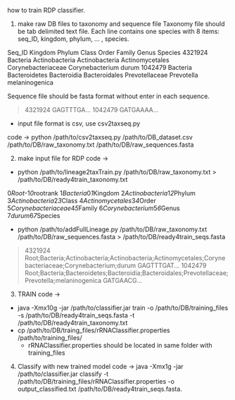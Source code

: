 how to train RDP classifier.

1. make raw DB files to taxonomy and sequence file
Taxonomy file should be tab delimited text file. Each line contains one species with 8 items: seq_ID, kingdom, phylum, ... , species.

Seq_ID	Kingdom	Phylum	Class	Order	Family	Genus	Species
4321924	Bacteria	Actinobacteria	Actinobacteria	Actinomycetales	Corynebacteriaceae	Corynebacterium	durum
1042479	Bacteria	Bacteroidetes	Bacteroidia	Bacteroidales	Prevotellaceae	Prevotella	melaninogenica

Sequence file should be fasta format without enter in each sequence.

>4321924
GAGTTTGA...
>1042479
GATGAAAA...

- input file format is csv, use csv2taxseq.py

code →
python /path/to/csv2taxseq.py /path/to/DB_dataset.csv /path/to/DB/raw_taxonomy.txt /path/to/DB/raw_sequences.fasta

2. make input file for RDP
code →
- python /path/to/lineage2taxTrain.py /path/to/DB/raw_taxonomy.txt > /path/to/DB/ready4train_taxonomy.txt

0*Root*-1*0*rootrank
1*Bacteria*0*1*Kingdom
2*Actinobacteria*1*2*Phylum
3*Actinobacteria*2*3*Class
4*Actinomycetales*3*4*Order
5*Corynebacteriaceae*4*5*Family
6*Corynebacterium*5*6*Genus
7*durum*6*7*Species

- python /path/to/addFullLineage.py /path/to/DB/raw_taxonomy.txt /path/to/DB/raw_sequences.fasta > /path/to/DB/ready4train_seqs.fasta

>4321924	Root;Bacteria;Actinobacteria;Actinobacteria;Actinomycetales;Corynebacteriaceae;Corynebacterium;durum
GAGTTTGAT...
>1042479	Root;Bacteria;Bacteroidetes;Bacteroidia;Bacteroidales;Prevotellaceae;Prevotella;melaninogenica
GATGAACG...

3. TRAIN
code →
- java -Xmx10g -jar /path/to/classifier.jar train -o /path/to/DB/training_files -s /path/to/DB/ready4train_seqs.fasta -t /path/to/DB/ready4train_taxonomy.txt
- cp /path/to/DB/traing_files/rRNAClassifier.properties /path/to/training_files/
  - rRNAClassifier.properties should be located in same folder with training_files

4. Classify with new trained model
code →
java -Xmx1g -jar /path/to/classifier.jar classify -t /path/to/DB/training_files/rRNAClassifier.properties -o output_classified.txt /path/to/DB/ready4train_seqs.fasta.